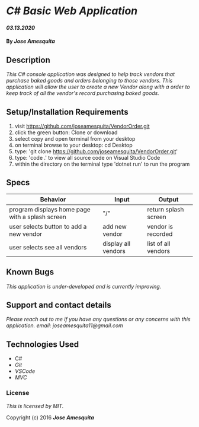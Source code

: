 # _C# Basic Web Application_

#### _03.13.2020_

#### By _**Jose Amesquita**_

## Description

_This C# console application was designed to help track vendors that purchase baked goods and orders belonging to those vendors. This application will allow the user to create a new Vendor along with a order to keep track of all the vendor's record purchasing baked goods._

## Setup/Installation Requirements

1. visit https://github.com/joseamesquita/VendorOrder.git
2. click the green button: Clone or download 
3. select copy and open terminal from your desktop
4. on terminal browse to your desktop: cd Desktop
5. type: 'git clone https://github.com/joseamesquita/VendorOrder.git'
6. type: 'code .' to view all source code on Visual Studio Code
7. within the directory on the terminal type 'dotnet run' to run the program

## Specs

Behavior | Input | Output
--- | --- | ---
program displays home page with a splash screen | "/" | return splash screen | 
user selects button to add a new vendor | add new vendor | vendor is recorded | 
user selects see all vendors | display all vendors | list of all vendors

## Known Bugs

_This application is under-developed and is currently improving._

## Support and contact details

_Please reach out to me if you have any questions or any concerns with this application. email: joseamesquita11@gmail.com_

## Technologies Used

* C#
* _Git_
* _VSCode_
* _MVC_

### License

*This is licensed by MIT.*

Copyright (c) 2016 **_Jose Amesquita_**